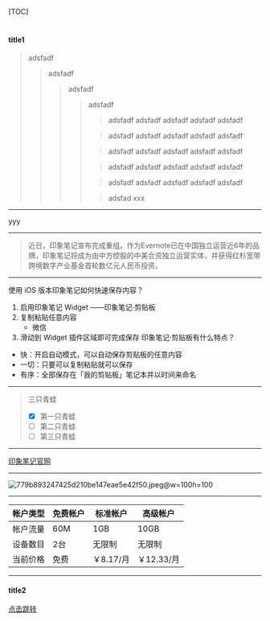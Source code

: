 [TOC]

# 

#### title1

> adsfadf
> > adsfadf
> > > adsfadf
> > > > adsfadf
> > > >
> > > > > adsfadf
> adsfadf
> > adsfadf
> > > adsfadf
> > > > adsfadf
> > > >
> > > > > adsfadf
> adsfadf
> > adsfadf
> > > adsfadf
> > > > adsfadf
> > > >
> > > > > adsfadf
> adsfadf
> > adsfadf
> > > adsfadf
> > > > adsfadf
> > > >
> > > > > adsfadf
> adsfadf
> > adsfadf
> > > adsfadf
> > > > adsfadf
> > > >
> > > > > adsfadf
> adsfadf
> > adsfadf
> > > adsfadf
> > > > adsfadf
> > > >
> > > > > adsfad
xxx
***
yyy
***
>近日，印象笔记宣布完成重组。作为Evernote已在中国独立运营近6年的品牌，印象笔记将成为由中方控股的中美合资独立运营实体，并获得红杉宽带跨境数字产业基金首轮数亿元人民币投资。
***
使用 iOS 版本印象笔记如何快速保存内容？
1. 启用印象笔记 Widget ——印象笔记·剪贴板
2. 复制粘贴任意内容
     * 微信
3. 滑动到 Widget 插件区域即可完成保存
印象笔记·剪贴板有什么特点？
* 快：开启自动模式，可以自动保存剪贴板的任意内容
* 一切：只要可以复制粘贴就可以保存
* 有序：全部保存在「我的剪贴板」笔记本并以时间来命名
***
>三只青蛙
>* [x] 第一只青蛙
>* [ ] 第二只青蛙
>* [ ] 第三只青蛙
***
[印象笔记官网](https://www.yinxiang.com/)
***
![779b893247425d210be147eae5e42f50.jpeg](en-resource://database/703:1)@w=100h=100
***
| 帐户类型 | 免费帐户 | 标准帐户 | 高级帐户 |
| --- | --- | --- | --- |
| 帐户流量 | 60M | 1GB | 10GB |
| 设备数目 | 2台 | 无限制 | 无限制 |
| 当前价格 | 免费 | ￥8.17/月 | ￥12.33/月|
***
#### title2

  <a href="#title1">点击跳转</a>  

